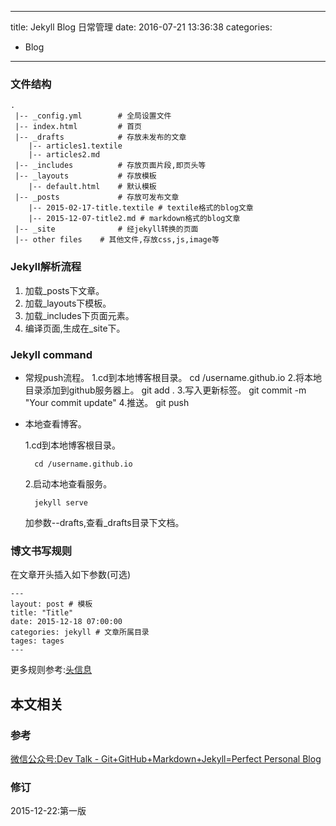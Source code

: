 ----
title: Jekyll Blog 日常管理
date: 2016-07-21 13:36:38
categories:
- Blog
----
### 文件结构
	.
	 |-- _config.yml	    # 全局设置文件
	 |-- index.html         # 首页
	 |-- _drafts            # 存放未发布的文章
		|-- articles1.textile
		|-- articles2.md
	 |-- _includes          # 存放页面片段,即页头等
	 |-- _layouts           # 存放模板
		|-- default.html    # 默认模板
	 |-- _posts             # 存放可发布文章
		|-- 2015-02-17-title.textile # textile格式的blog文章
		|-- 2015-12-07-title2.md # markdown格式的blog文章
	 |-- _site              # 经jekyll转换的页面
	 |-- other files    # 其他文件,存放css,js,image等

### Jekyll解析流程
1. 加载_posts下文章。
2. 加载_layouts下模板。
3. 加载_includes下页面元素。
4. 编译页面,生成在_site下。

### Jekyll command

- 常规push流程。
	1.cd到本地博客根目录。
		cd /username.github.io
	2.将本地目录添加到github服务器上。
		git add .
	3.写入更新标签。
		git commit -m "Your commit update"
	4.推送。
		git push

- 本地查看博客。

	1.cd到本地博客根目录。

		cd /username.github.io

	2.启动本地查看服务。

		jekyll serve

	加参数--drafts,查看_drafts目录下文档。

### 博文书写规则

在文章开头插入如下参数(可选)

	---
	layout: post # 模板
	title: "Title"
	date: 2015-12-18 07:00:00
	categories: jekyll # 文章所属目录
	tages: tages
	---

更多规则参考:[头信息](http://jekyllcn.com/docs/frontmatter/)

## 本文相关
### 参考
[微信公众号:Dev Talk - Git+GitHub+Markdown+Jekyll=Perfect Personal Blog](http://www.devtalking.com/articles/git-gitHub-markdown-jekyll/)
### 修订
2015-12-22:第一版
